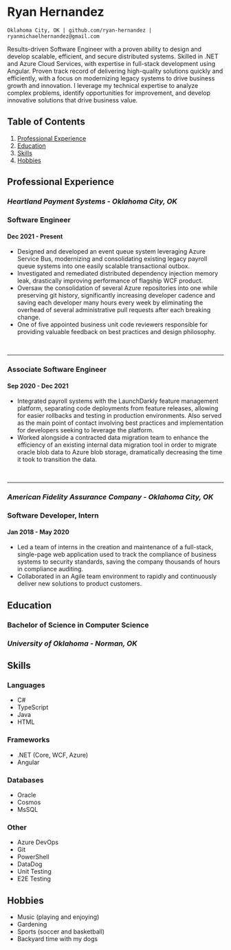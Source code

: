 # Ryan Hernandez

```
Oklahoma City, OK | github.com/ryan-hernandez | ryanmichaelhernandez@gmail.com
```

Results-driven Software Engineer with a proven ability to design and develop scalable, efficient, and secure distributed systems. Skilled in .NET and Azure Cloud Services, with expertise in full-stack development using Angular. Proven track record of delivering high-quality solutions quickly and efficiently, with a focus on modernizing legacy systems to drive business growth and innovation. I leverage my technical expertise to analyze complex problems, identify opportunities for improvement, and develop innovative solutions that drive business value.

## Table of Contents
1. [Professional Experience](#professional-experience)
2. [Education](#education)
3. [Skills](#skills)
4. [Hobbies](#hobbies)

## **Professional Experience**
### ***Heartland Payment Systems - Oklahoma City, OK***
### **Software Engineer**
#### **Dec 2021 - Present**

- Designed and developed an event queue system leveraging Azure Service Bus, modernizing and consolidating existing legacy payroll queue systems into one easily scalable transactional outbox.
- Investigated and remediated distributed dependency injection memory leak, drastically improving performance of flagship WCF product.
- Oversaw the consolidation of several Azure repositories into one while preserving git history, significantly increasing developer cadence and saving each developer many hours every week by eliminating the overhead of several administrative pull requests after each breaking change.
- One of five appointed business unit code reviewers responsible for providing valuable feedback on best practices and design philosophy. 

<br>
<hr>

### **Associate Software Engineer**
#### **Sep 2020 - Dec 2021**

- Integrated payroll systems with the LaunchDarkly feature management platform, separating code deployments from feature releases, allowing for easier rollbacks and testing in production environments. Also served as the main point of contact involving best practices and implementation for developers seeking to leverage the platform.
- Worked alongside a contracted data migration team to enhance the efficiency of an existing internal data migration tool in order to migrate oracle blob data to Azure blob storage, dramatically decreasing the time it took to transition the data.

<br>
<hr>

### ***American Fidelity Assurance Company - Oklahoma City, OK***
### **Software Developer, Intern**
#### **Jan 2018 - May 2020**

- Led a team of interns in the creation and maintenance of a full-stack, single-page web application used to track the compliance of business systems to security standards, saving the company thousands of hours in compliance auditing. 
- Collaborated in an Agile team environment to rapidly and continuously deliver new solutions to product customers.

## **Education**
### **Bachelor of Science in Computer Science**
### *University of Oklahoma - Norman, OK*

## **Skills**
### **Languages**
- C#
- TypeScript
- Java
- HTML
### **Frameworks**
- .NET (Core, WCF, Azure)
- Angular
### **Databases**
- Oracle
- Cosmos
- MsSQL
### **Other**
- Azure DevOps
- Git
- PowerShell
- DataDog
- Unit Testing
- E2E Testing

## **Hobbies**
- Music (playing and enjoying)
- Gardening
- Sports (soccer and basketball)
- Backyard time with my dogs
